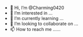 - 👋 Hi, I’m @Charming0420
- 👀 I’m interested in ...
- 🌱 I’m currently learning ...
- 💞️ I’m looking to collaborate on ...
- 📫 How to reach me ......

<!---
Charming0420/Charming0420 is a ✨ special ✨ repository because its `README.md` (this file) appears on your GitHub profile.
You can click the Preview link to take a look at your changes.
--->
